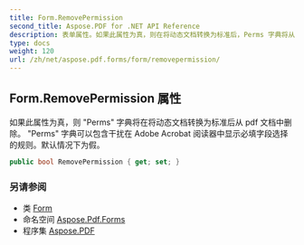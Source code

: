 ```yaml
---
title: Form.RemovePermission
second_title: Aspose.PDF for .NET API Reference
description: 表单属性。如果此属性为真，则在将动态文档转换为标准后，Perms 字典将从 pdf 文档中删除。Perms 字典可以包含干扰在 Adobe Acrobat 阅读器中显示必填字段选择的规则。默认情况下为假。
type: docs
weight: 120
url: /zh/net/aspose.pdf.forms/form/removepermission/
---
```

## Form.RemovePermission 属性

如果此属性为真，则 "Perms" 字典将在将动态文档转换为标准后从 pdf 文档中删除。 "Perms" 字典可以包含干扰在 Adobe Acrobat 阅读器中显示必填字段选择的规则。默认情况下为假。

```csharp
public bool RemovePermission { get; set; }
```

### 另请参阅

* 类 [Form](../)
* 命名空间 [Aspose.Pdf.Forms](../../../aspose.pdf.forms/)
* 程序集 [Aspose.PDF](../../../)